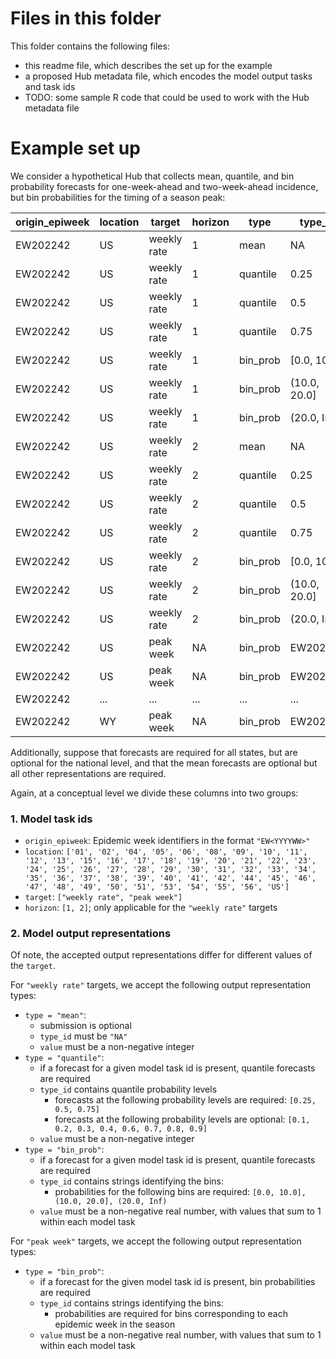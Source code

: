 # Files in this folder

This folder contains the following files:
 * this readme file, which describes the set up for the example
 * a proposed Hub metadata file, which encodes the model output tasks and task ids
 * TODO: some sample R code that could be used to work with the Hub metadata file

# Example set up

We consider a hypothetical Hub that collects mean, quantile, and bin probability forecasts for one-week-ahead and two-week-ahead incidence, but bin probabilities for the timing of a season peak:

| origin_epiweek | location | target | horizon | type | type_id | value |
|----------------|----------|--------|---------|------|---------|-------|
| EW202242 | US | weekly rate | 1   | mean     | NA           | 5     |
| EW202242 | US | weekly rate | 1   | quantile | 0.25         | 2     |
| EW202242 | US | weekly rate | 1   | quantile | 0.5          | 3     |
| EW202242 | US | weekly rate | 1   | quantile | 0.75         | 10    |
| EW202242 | US | weekly rate | 1   | bin_prob | [0.0, 10.0]   | 0.1   |
| EW202242 | US | weekly rate | 1   | bin_prob | (10.0, 20.0]  | 0.2   |
| EW202242 | US | weekly rate | 1   | bin_prob | (20.0, Inf) | 0.7   |
| EW202242 | US | weekly rate | 2   | mean     | NA           | 4     |
| EW202242 | US | weekly rate | 2   | quantile | 0.25         | 1     |
| EW202242 | US | weekly rate | 2   | quantile | 0.5          | 3     |
| EW202242 | US | weekly rate | 2   | quantile | 0.75         | 12    |
| EW202242 | US | weekly rate | 2   | bin_prob | [0.0, 10.0]   | 0.2   |
| EW202242 | US | weekly rate | 2   | bin_prob | (10.0, 20.0]  | 0.2   |
| EW202242 | US | weekly rate | 2   | bin_prob | (20.0, Inf) | 0.6   |
| EW202242 | US | peak week   | NA  | bin_prob | EW202240     | 0.001 |
| EW202242 | US | peak week   | NA  | bin_prob | EW202241     | 0.002 |
| EW202242 | ... | ...         | ... | ...      | ...          | ...   |
| EW202242 | WY | peak week   | NA  | bin_prob | EW202320     | 0.013 |

Additionally, suppose that forecasts are required for all states, but are optional for the national level, and that the mean forecasts are optional but all other representations are required.

Again, at a conceptual level we divide these columns into two groups:

### 1. Model task ids

 * `origin_epiweek`: Epidemic week identifiers in the format `"EW<YYYYWW>"`
 * `location`: `['01', '02', '04', '05', '06', '08', '09', '10', '11', '12', '13', '15', '16', '17', '18', '19', '20', '21', '22', '23', '24', '25', '26', '27', '28', '29', '30', '31', '32', '33', '34', '35', '36', '37', '38', '39', '40', '41', '42', '44', '45', '46', '47', '48', '49', '50', '51', '53', '54', '55', '56', 'US']`
 * `target`: `["weekly rate", "peak week"]`
 * `horizon`: `[1, 2]`; only applicable for the `"weekly rate"` targets

### 2. Model output representations

Of note, the accepted output representations differ for different values of the `target`.

For `"weekly rate"` targets, we accept the following output representation types:

 * `type = "mean"`:
    * submission is optional
    * `type_id` must be `"NA"`
    * `value` must be a non-negative integer
 * `type = "quantile"`:
    * if a forecast for a given model task id is present, quantile forecasts are required
    * `type_id` contains quantile probability levels
        * forecasts at the following probability levels are required: `[0.25, 0.5, 0.75]`
        * forecasts at the following probability levels are optional: `[0.1, 0.2, 0.3, 0.4, 0.6, 0.7, 0.8, 0.9]`
    * `value` must be a non-negative integer
 * `type = "bin_prob"`:
    * if a forecast for a given model task id is present, quantile forecasts are required
    * `type_id` contains strings identifying the bins:
        * probabilities for the following bins are required: `[0.0, 10.0], (10.0, 20.0], (20.0, Inf)`
    * `value` must be a non-negative real number, with values that sum to 1 within each model task

For `"peak week"` targets, we accept the following output representation types:
 * `type = "bin_prob"`:
    * if a forecast for the given model task id is present, bin probabilities are required
    * `type_id` contains strings identifying the bins:
        * probabilities are required for bins corresponding to each epidemic week in the season
    * `value` must be a non-negative real number, with values that sum to 1 within each model task
